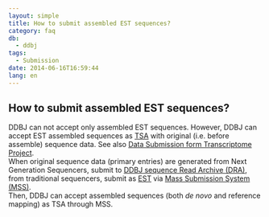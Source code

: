 ```yaml
---
layout: simple
title: How to submit assembled EST sequences?
category: faq
db:
  - ddbj
tags: 
  - Submission
date: 2014-06-16T16:59:44
lang: en
---
```


## How to submit assembled EST sequences?

<p>DDBJ can not accept only assembled EST sequences. However, DDBJ can accept EST assembled sequences as <a href="/ddbj/tsa-e.html">TSA</a> with original (i.e. before assemble) sequence data. See also <a href="/ddbj/transcriptome-e.html">Data Submission form Transcriptome Project</a>. <br>When original sequence data (primary entries) are generated from Next Generation Sequencers, submit to <a href="/dra/index-e.html">DDBJ sequence Read Archive (DRA)</a>, from traditional sequencers, submit as <a href="/ddbj/est-e.html">EST</a> via <a href="/ddbj/mss-e.html">Mass Submission System (MSS)</a>. <br>Then, DDBJ can accept assembled sequences (both <em>de novo</em> and reference mapping) as TSA through MSS. </p>

